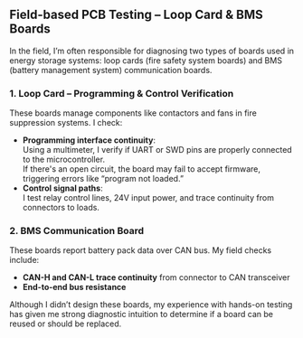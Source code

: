 ## Field-based PCB Testing – Loop Card & BMS Boards

In the field, I’m often responsible for diagnosing two types of boards used in energy storage systems: loop cards (fire safety system boards) and BMS (battery management system) communication boards.

### 1. Loop Card – Programming & Control Verification

These boards manage components like contactors and fans in fire suppression systems. I check:
- **Programming interface continuity**:  
  Using a multimeter, I verify if UART or SWD pins are properly connected to the microcontroller.  
  If there's an open circuit, the board may fail to accept firmware, triggering errors like “program not loaded.”
- **Control signal paths**:  
  I test relay control lines, 24V input power, and trace continuity from connectors to loads.

### 2. BMS Communication Board 

These boards report battery pack data over CAN bus. My field checks include:
- **CAN-H and CAN-L trace continuity** from connector to CAN transceiver
- **End-to-end bus resistance** 

Although I didn’t design these boards, my experience with hands-on testing has given me strong diagnostic intuition to determine if a board can be reused or should be replaced.

